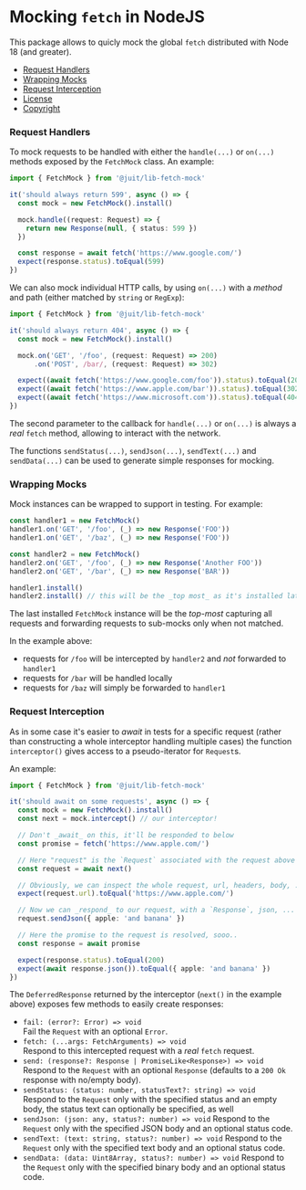 Mocking `fetch` in NodeJS
=========================

This package allows to quicly mock the global `fetch` distributed with Node 18
(and greater).

* [Request Handlers](#request-handlers)
* [Wrapping Mocks](#wrapping-mocks)
* [Request Interception](#request-interception)
* [License](LICENSE.md)
* [Copyright](NOTICE.md)


### Request Handlers

To mock requests to be handled with either the `handle(...)` or `on(...)`
methods exposed by the `FetchMock` class. An example:

```ts
import { FetchMock } from '@juit/lib-fetch-mock'

it('should always return 599', async () => {
  const mock = new FetchMock().install()

  mock.handle((request: Request) => {
    return new Response(null, { status: 599 })
  })

  const response = await fetch('https://www.google.com/')
  expect(response.status).toEqual(599)
})
```

We can also mock individual HTTP calls, by using `on(...)` with a _method_ and
path (either matched by `string` or `RegExp`):

```ts
import { FetchMock } from '@juit/lib-fetch-mock'

it('should always return 404', async () => {
  const mock = new FetchMock().install()

  mock.on('GET', '/foo', (request: Request) => 200)
      .on('POST', /bar/, (request: Request) => 302)

  expect((await fetch('https://www.google.com/foo')).status).toEqual(200)
  expect((await fetch('https://www.apple.com/bar')).status).toEqual(302)
  expect((await fetch('https://www.microsoft.com')).status).toEqual(404) // default!
})
```

The second parameter to the callback for `handle(...)` or `on(...)` is always
a _real_ `fetch` method, allowing to interact with the network.

The functions `sendStatus(...)`, `sendJson(...)`, `sendText(...)` and
`sendData(...)` can be used to generate simple responses for mocking.


### Wrapping Mocks

Mock instances can be wrapped to support in testing. For example:

```ts
const handler1 = new FetchMock()
handler1.on('GET', '/foo', (_) => new Response('FOO'))
handler1.on('GET', '/baz', (_) => new Response('FOO'))

const handler2 = new FetchMock()
handler2.on('GET', '/foo', (_) => new Response('Another FOO'))
handler2.on('GET', '/bar', (_) => new Response('BAR'))

handler1.install()
handler2.install() // this will be the _top most_ as it's installed later
```

The last installed `FetchMock` instance will be the _top-most_ capturing all
requests and forwarding requests to sub-mocks only when not matched.

In the example above:

* requests for `/foo` will be intercepted by `handler2` and _not_ forwarded to `handler1`
* requests for `/bar` will be handled locally
* requests for `/baz` will simply be forwarded to `handler1`


### Request Interception

As in some case it's easier to _await_ in tests for a specific request (rather
than constructing a whole interceptor handling multiple cases) the function
`interceptor()` gives access to a pseudo-iterator for `Request`s.

An example:

```ts
import { FetchMock } from '@juit/lib-fetch-mock'

it('should await on some requests', async () => {
  const mock = new FetchMock().install()
  const next = mock.intercept() // our interceptor!

  // Don't _await_ on this, it'll be responded to below
  const promise = fetch('https://www.apple.com/')

  // Here "request" is the `Request` associated with the request above
  const request = await next()

  // Obviously, we can inspect the whole request, url, headers, body, ...
  expect(request.url).toEqual('https://www.apple.com/')

  // Now we can _respond_ to our request, with a `Response`, json, ...
  request.sendJson({ apple: 'and banana' })

  // Here the promise to the request is resolved, sooo..
  const response = await promise

  expect(response.status).toEqual(200)
  expect(await response.json()).toEqual({ apple: 'and banana' })
})
```

The `DeferredResponse` returned by the interceptor (`next()` in the example
above) exposes few methods to easily create responses:

* `fail: (error?: Error) => void` \
  Fail the `Request` with an optional `Error`.
* `fetch: (...args: FetchArguments) => void` \
  Respond to this intercepted request with a _real_ `fetch` request.
* `send: (response?: Response | PromiseLike<Response>) => void` \
  Respond to the `Request` with an optional `Response` (defaults to a `200 Ok`
  response with no/empty body).
* `sendStatus: (status: number, statusText?: string) => void` \
  Respond to the `Request` only with the specified status and an empty body,
  the status text can optionally be specified, as well
* `sendJson: (json: any, status?: number) => void`
  Respond to the `Request` only with the specified JSON body and an optional
  status code.
* `sendText: (text: string, status?: number) => void`
  Respond to the `Request` only with the specified text body and an optional
  status code.
* `sendData: (data: Uint8Array, status?: number) => void`
  Respond to the `Request` only with the specified binary body and an optional
  status code.
